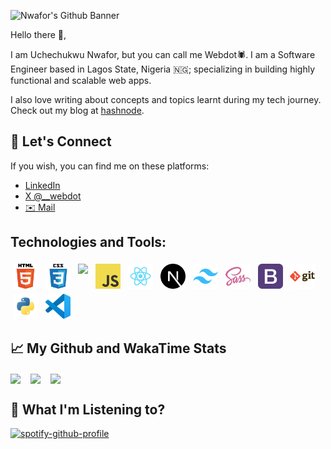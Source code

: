 ![Nwafor's Github Banner](https://res.cloudinary.com/webdot/image/upload/v1616273413/twitter-banner_1_eimahk.png)

Hello there :wave:,

I am Uchechukwu Nwafor, but you can call me Webdot🕷️. I am a Software Engineer based in Lagos State, Nigeria 🇳🇬; specializing in building highly functional and scalable web apps.

I also love writing about concepts and topics learnt during my tech journey. Check out my blog at [hashnode](https://nwaforuchechukwu.hashnode.dev/).

## :handshake:   Let's Connect
If you wish, you can find me on these platforms:

- [LinkedIn](https://linkedin.com/in/nwaforuchechukwu)
- [X @__webdot](https://twitter.com/__webdot)
- [✉️ Mail](mailto:nwaforuchechukwu2007@gmail.com)

## Technologies and Tools:
<p align="left">
<img src="https://raw.githubusercontent.com/github/explore/80688e429a7d4ef2fca1e82350fe8e3517d3494d/topics/html/html.png" alt="html" height="40" style="vertical-align:top; margin:4px" />
<img src="https://raw.githubusercontent.com/github/explore/80688e429a7d4ef2fca1e82350fe8e3517d3494d/topics/css/css.png" alt="css" height="40" style="vertical-align:top; margin:4px" />
<img src="https://cdn.jsdelivr.net/gh/devicons/devicon/icons/typescript/typescript-original.svg" height="40" style="vertical-align:top; margin:4px" />
<img src="https://raw.githubusercontent.com/github/explore/80688e429a7d4ef2fca1e82350fe8e3517d3494d/topics/javascript/javascript.png" alt="Javascript" height="40" style="vertical-align:top; margin:4px" />
<img src="https://raw.githubusercontent.com/github/explore/80688e429a7d4ef2fca1e82350fe8e3517d3494d/topics/react/react.png" alt="React js" height="40" style="vertical-align:top; margin:4px" />
<img src="https://github.com/devicons/devicon/blob/v2.16.0/icons/nextjs/nextjs-plain.svg" height="40" style="vertical-align:top; margin:4px"/>    
<img src="https://github.com/devicons/devicon/blob/v2.16.0/icons/tailwindcss/tailwindcss-original.svg" height="40" style="vertical-align:top; margin:4px"/>
<img src="https://raw.githubusercontent.com/github/explore/80688e429a7d4ef2fca1e82350fe8e3517d3494d/topics/sass/sass.png" alt="sass" height="40" style="vertical-align:top; margin:4px" />
<img src="https://raw.githubusercontent.com/github/explore/80688e429a7d4ef2fca1e82350fe8e3517d3494d/topics/bootstrap/bootstrap.png" alt="bootstrap" height="40" style="vertical-align:top; margin:4px" />
<img src="https://raw.githubusercontent.com/github/explore/80688e429a7d4ef2fca1e82350fe8e3517d3494d/topics/git/git.png" alt="git" height="40" style="vertical-align:top; margin:4px" />
<img src="https://raw.githubusercontent.com/github/explore/80688e429a7d4ef2fca1e82350fe8e3517d3494d/topics/python/python.png" alt="Python" height="40" style="vertical-align:top; margin:4px" />
<img src="https://raw.githubusercontent.com/github/explore/80688e429a7d4ef2fca1e82350fe8e3517d3494d/topics/visual-studio-code/visual-studio-code.png" alt="VS Code" height="40" style="vertical-align:top; margin:4px" />
</p>

## :chart_with_upwards_trend:  My Github and WakaTime Stats
<div style="display:flex;flex-direction:row;gap:16px;flex-wrap:wrap;">
  <a href="#" style="display:block">
    <img align="center" src="https://github-readme-stats.vercel.app/api?username=webdott&show_icons=true&theme=radical&rank_icon=github&border_radius=2" height="200" />
  </a>
  <a href="#" style="display:block">
    <img align="center" src="https://github-readme-stats.vercel.app/api/top-langs/?username=webdott&theme=radical&layout=compact&border_radius=2" height="200" />
  </a>
  <a href="#" style="display:block">
    <img align="center" src="https://github-readme-stats.vercel.app/api/wakatime?username=webdot&theme=radical&border_radius=2" height="200" />
  </a>
</div>

## 🎵 What I'm Listening to?
[![spotify-github-profile](https://spotify-github-profile.kittinanx.com/api/view?uid=eyl8ia59t98sycrxzotbekbdj&cover_image=true&theme=novatorem&show_offline=true&background_color=121212&interchange=false&bar_color=ab4eb1&bar_color_cover=false)](https://spotify-github-profile.kittinanx.com/api/view?uid=eyl8ia59t98sycrxzotbekbdj&redirect=true)
